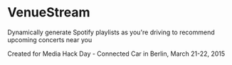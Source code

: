 # VenueStream
Dynamically generate Spotify playlists as you're driving to recommend upcoming concerts near you

Created for Media Hack Day - Connected Car in Berlin, March 21-22, 2015
